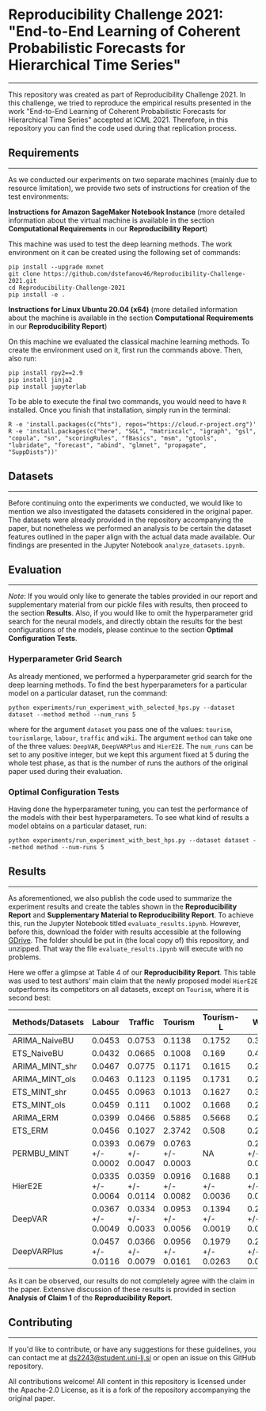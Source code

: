 # Reproducibility Challenge 2021: "End-to-End Learning of Coherent Probabilistic Forecasts for Hierarchical Time Series"

---
This repository was created as part of Reproducibility Challenge 2021. In this challenge, we tried to reproduce the 
empirical results presented in the work "End-to-End Learning of Coherent Probabilistic Forecasts for Hierarchical 
Time Series" accepted at ICML 2021. Therefore, in this repository you can find the code used during that replication 
process.



## Requirements

---
As we conducted our experiments on two separate machines (mainly due to resource limitation), we provide two sets of 
instructions for creation of the test environments:

**Instructions for Amazon SageMaker Notebook Instance** (more detailed information about the virtual machine is 
available in the section **Computational Requirements** in our **Reproducibility Report**)

This machine was used to test the deep learning methods. The work environment on it can be created 
using the following set of commands:

```
pip install --upgrade mxnet
git clone https://github.com/dstefanov46/Reproducibility-Challenge-2021.git
cd Reproducibility-Challenge-2021
pip install -e .
```

**Instructions for Linux Ubuntu 20.04 (x64)** (more detailed information about the machine is 
available in the section **Computational Requirements** in our **Reproducibility Report**)

On this machine we evaluated the classical machine learning methods. To create the environment used on it, first run 
the commands above. Then, also run:

```
pip install rpy2==2.9
pip install jinja2
pip install jupyterlab
```

To be able to execute the final two commands, you would need to have `R` installed. Once you finish that installation, 
simply run in the terminal:
```
R -e 'install.packages(c("hts"), repos="https://cloud.r-project.org")'
R -e 'install.packages(c("here", "SGL", "matrixcalc", "igraph", "gsl", "copula", "sn", "scoringRules", "fBasics", "msm", "gtools", "lubridate", "forecast", "abind", "glmnet", "propagate", "SuppDists"))'
```

## Datasets 

---
Before continuing onto the experiments we conducted, we would like to mention we also investigated the datasets considered 
in the original paper. The datasets were already provided in the repository accompanying the paper, but nonetheless we 
performed an analysis to be certain the dataset features outlined in the paper align with the actual data made
available. Our findings are presented in the Jupyter Notebook `analyze_datasets.ipynb`.



## Evaluation

---
*Note*: If you would only like to generate the tables provided in our report and supplementary
material from our pickle files with results, then proceed to the section **Results**. Also, if you 
would like to omit the hyperparameter grid search for the neural models, and directly obtain the results for the best 
configurations of the models, please continue to the section **Optimal Configuration Tests**.

### Hyperparameter Grid Search 


As already mentioned, we performed a hyperparameter grid search for the deep learning methods. To find the best
hyperparameters for a particular model on a particular dataset, run the command:

```angular2html
python experiments/run_experiment_with_selected_hps.py --dataset dataset --method method --num_runs 5
```
where for the argument `dataset` you pass one of the values: `tourism`, `tourismlarge`, `labour`, `traffic` and `wiki`.
The argument `method` can take one of the three values: `DeepVAR`, `DeepVARPlus` and `HierE2E`. The `num_runs` can be 
set to any positive integer, but we kept this argument fixed at 5 during the whole test phase, as that is the number of
runs the authors of the original paper used during their evaluation.

### Optimal Configuration Tests
Having done the hyperparameter tuning, you can test the performance of the models with their best hyperparameters. To 
see what kind of results a model obtains on a particular dataset, run:

```angular2html
python experiments/run_experiment_with_best_hps.py --dataset dataset --method method --num-runs 5
```

## Results

---
As aforementioned, we also publish the code used to summarize the experiment results and create the tables shown in the 
**Reproducibility Report** and **Supplementary Material to Reproducibility Report**. To achieve this, run the Jupyter Notebook titled `evaluate_results.ipynb`. However, 
before this, download the folder with results accessible at the following [GDrive](https://drive.google.com/drive/folders/1TICOt9KUshRglZs8GnDCpNLbjnjcC0Dv?usp=sharing). 
The folder should be put in (the local copy of) this repository, and unzipped. That way the file `evaluate_results.ipynb` will execute with no
problems. 

Here we offer a glimpse at Table 4 of our **Reproducibility Report**. This table was used to test authors' main claim that the newly proposed model `HierE2E` 
outperforms its competitors on all datasets, except on `Tourism`, where it is second best:

|Methods/Datasets | Labour | Traffic | Tourism |Tourism-L |Wiki |
|--------|--------|---------|---------|--------------------|--------------------|
|ARIMA\_NaiveBU   |   0.0453 |     0.0753 |     0.1138 |     0.1752 |     0.3776 |
|ETS\_NaiveBU    |     0.0432 |     0.0665 |     0.1008 |      0.169 |     0.4673 |
|ARIMA\_MINT\_shr |     0.0467 |     0.0775 |     0.1171 |     0.1615 |     0.2466 |
|ARIMA\_MINT\_ols |     0.0463 |     0.1123 |     0.1195 |     0.1731 |     0.2782 |
|ETS\_MINT\_shr   |     0.0455 |     0.0963 |     0.1013 |     0.1627 |     0.3622 |
|ETS\_MINT\_ols   |     0.0459 |      0.111 |     0.1002 |     0.1668 |     0.2702 |
|ARIMA\_ERM      |     0.0399 |     0.0466 |     0.5885 |     0.5668 |     0.2195 |
|ETS\_ERM        |     0.0456 |     0.1027 |     2.3742 |      0.508 |     0.2217 |
|PERMBU\_MINT    |  0.0393 +/- 0.0002 |  0.0679 +/- 0.0047 |  0.0763 +/- 0.0003 |                 NA |     0.279 +/- 0.02 |
|HierE2E        |  0.0335 +/- 0.0064 |  0.0359 +/- 0.0114 |  0.0916 +/- 0.0082 |  0.1688 +/- 0.0036 |  0.1629 +/- 0.0056 |
|DeepVAR        |  0.0367 +/- 0.0049 |  0.0334 +/- 0.0033 |  0.0953 +/- 0.0056 |  0.1394 +/- 0.0019 |  0.2081 +/- 0.0059 |
|DeepVARPlus    |  0.0457 +/- 0.0116 |  0.0366 +/- 0.0079 |  0.0956 +/- 0.0161 |  0.1979 +/- 0.0263 |   0.2053 +/- 0.013 |

As it can be observed, our results do not completely agree with the claim in the paper. Extensive discussion of these 
results is provided in section **Analysis of Claim 1** of the **Reproducibility Report**.

## Contributing 

---
If you'd like to contribute, or have any suggestions for these guidelines, you can contact me at 
[ds2243@student.uni-lj.si](https://accounts.google.com/ServiceLogin/signinchooser?service=mail&passive=1209600&osid=1&continue=https%3A%2F%2Fmail.google.com%2Fmail%2Fu%2F0%2F&followup=https%3A%2F%2Fmail.google.com%2Fmail%2Fu%2F0%2F&emr=1&flowName=GlifWebSignIn&flowEntry=ServiceLogin) or open an issue on this GitHub repository.

All contributions welcome! All content in this repository is licensed under the Apache-2.0 License, as it is a fork of 
the repository accompanying the original paper.
